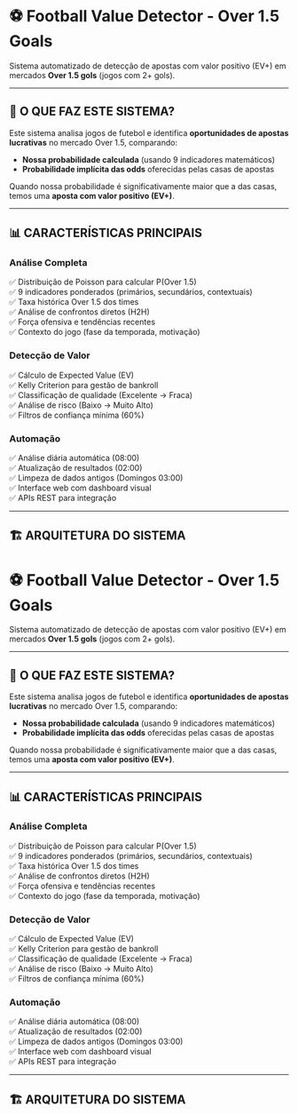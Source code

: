 # ⚽ Football Value Detector - Over 1.5 Goals

Sistema automatizado de detecção de apostas com valor positivo (EV+) em mercados **Over 1.5 gols** (jogos com 2+ gols).

---

## 🎯 **O QUE FAZ ESTE SISTEMA?**

Este sistema analisa jogos de futebol e identifica **oportunidades de apostas lucrativas** no mercado Over 1.5, comparando:

- **Nossa probabilidade calculada** (usando 9 indicadores matemáticos)
- **Probabilidade implícita das odds** oferecidas pelas casas de apostas

Quando nossa probabilidade é significativamente maior que a das casas, temos uma **aposta com valor positivo (EV+)**.

---

## 📊 **CARACTERÍSTICAS PRINCIPAIS**

### **Análise Completa**
✅ Distribuição de Poisson para calcular P(Over 1.5)  
✅ 9 indicadores ponderados (primários, secundários, contextuais)  
✅ Taxa histórica Over 1.5 dos times  
✅ Análise de confrontos diretos (H2H)  
✅ Força ofensiva e tendências recentes  
✅ Contexto do jogo (fase da temporada, motivação)  

### **Detecção de Valor**
✅ Cálculo de Expected Value (EV)  
✅ Kelly Criterion para gestão de bankroll  
✅ Classificação de qualidade (Excelente → Fraca)  
✅ Análise de risco (Baixo → Muito Alto)  
✅ Filtros de confiança mínima (60%)  

### **Automação**
✅ Análise diária automática (08:00)  
✅ Atualização de resultados (02:00)  
✅ Limpeza de dados antigos (Domingos 03:00)  
✅ Interface web com dashboard visual  
✅ APIs REST para integração  

---

## 🏗️ **ARQUITETURA DO SISTEMA**
# ⚽ Football Value Detector - Over 1.5 Goals

Sistema automatizado de detecção de apostas com valor positivo (EV+) em mercados **Over 1.5 gols** (jogos com 2+ gols).

---

## 🎯 **O QUE FAZ ESTE SISTEMA?**

Este sistema analisa jogos de futebol e identifica **oportunidades de apostas lucrativas** no mercado Over 1.5, comparando:

- **Nossa probabilidade calculada** (usando 9 indicadores matemáticos)
- **Probabilidade implícita das odds** oferecidas pelas casas de apostas

Quando nossa probabilidade é significativamente maior que a das casas, temos uma **aposta com valor positivo (EV+)**.

---

## 📊 **CARACTERÍSTICAS PRINCIPAIS**

### **Análise Completa**
✅ Distribuição de Poisson para calcular P(Over 1.5)  
✅ 9 indicadores ponderados (primários, secundários, contextuais)  
✅ Taxa histórica Over 1.5 dos times  
✅ Análise de confrontos diretos (H2H)  
✅ Força ofensiva e tendências recentes  
✅ Contexto do jogo (fase da temporada, motivação)  

### **Detecção de Valor**
✅ Cálculo de Expected Value (EV)  
✅ Kelly Criterion para gestão de bankroll  
✅ Classificação de qualidade (Excelente → Fraca)  
✅ Análise de risco (Baixo → Muito Alto)  
✅ Filtros de confiança mínima (60%)  

### **Automação**
✅ Análise diária automática (08:00)  
✅ Atualização de resultados (02:00)  
✅ Limpeza de dados antigos (Domingos 03:00)  
✅ Interface web com dashboard visual  
✅ APIs REST para integração  

---

## 🏗️ **ARQUITETURA DO SISTEMA**



